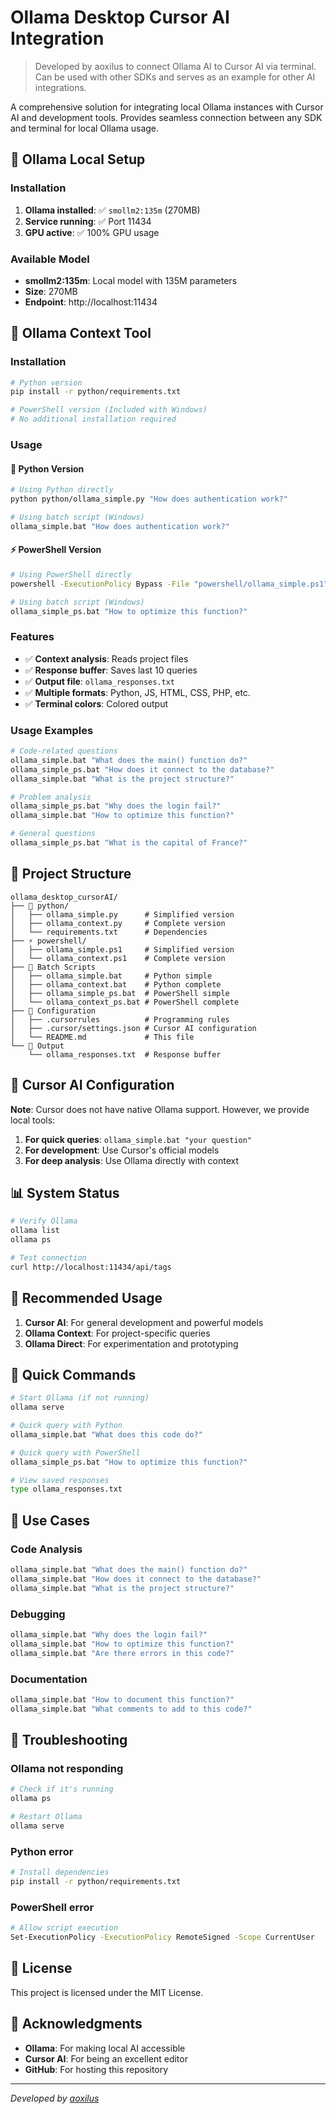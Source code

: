 # Ollama Desktop Cursor AI Integration

> Developed by aoxilus to connect Ollama AI to Cursor AI via terminal. Can be used with other SDKs and serves as an example for other AI integrations.

A comprehensive solution for integrating local Ollama instances with Cursor AI and development tools. Provides seamless connection between any SDK and terminal for local Ollama usage.

## 🚀 Ollama Local Setup

### Installation
1. **Ollama installed**: ✅ `smollm2:135m` (270MB)
2. **Service running**: ✅ Port 11434
3. **GPU active**: ✅ 100% GPU usage

### Available Model
- **smollm2:135m**: Local model with 135M parameters
- **Size**: 270MB
- **Endpoint**: http://localhost:11434

## 🤖 Ollama Context Tool

### Installation
```bash
# Python version
pip install -r python/requirements.txt

# PowerShell version (Included with Windows)
# No additional installation required
```

### Usage

#### 🐍 Python Version
```bash
# Using Python directly
python python/ollama_simple.py "How does authentication work?"

# Using batch script (Windows)
ollama_simple.bat "How does authentication work?"
```

#### ⚡ PowerShell Version
```bash
# Using PowerShell directly
powershell -ExecutionPolicy Bypass -File "powershell/ollama_simple.ps1" "What files are in this project?"

# Using batch script (Windows)
ollama_simple_ps.bat "How to optimize this function?"
```

### Features
- ✅ **Context analysis**: Reads project files
- ✅ **Response buffer**: Saves last 10 queries
- ✅ **Output file**: `ollama_responses.txt`
- ✅ **Multiple formats**: Python, JS, HTML, CSS, PHP, etc.
- ✅ **Terminal colors**: Colored output

### Usage Examples
```bash
# Code-related questions
ollama_simple.bat "What does the main() function do?"
ollama_simple_ps.bat "How does it connect to the database?"
ollama_simple.bat "What is the project structure?"

# Problem analysis
ollama_simple_ps.bat "Why does the login fail?"
ollama_simple.bat "How to optimize this function?"

# General questions
ollama_simple_ps.bat "What is the capital of France?"
```

## 📁 Project Structure

```
ollama_desktop_cursorAI/
├── 🐍 python/
│   ├── ollama_simple.py      # Simplified version
│   ├── ollama_context.py     # Complete version
│   └── requirements.txt      # Dependencies
├── ⚡ powershell/
│   ├── ollama_simple.ps1     # Simplified version
│   └── ollama_context.ps1    # Complete version
├── 🚀 Batch Scripts
│   ├── ollama_simple.bat     # Python simple
│   ├── ollama_context.bat    # Python complete
│   ├── ollama_simple_ps.bat  # PowerShell simple
│   └── ollama_context_ps.bat # PowerShell complete
├── 📄 Configuration
│   ├── .cursorrules          # Programming rules
│   ├── .cursor/settings.json # Cursor AI configuration
│   └── README.md             # This file
└── 📝 Output
    └── ollama_responses.txt  # Response buffer
```

## 🔧 Cursor AI Configuration

**Note**: Cursor does not have native Ollama support. However, we provide local tools:

1. **For quick queries**: `ollama_simple.bat "your question"`
2. **For development**: Use Cursor's official models
3. **For deep analysis**: Use Ollama directly with context

## 📊 System Status

```bash
# Verify Ollama
ollama list
ollama ps

# Test connection
curl http://localhost:11434/api/tags
```

## 🎯 Recommended Usage

1. **Cursor AI**: For general development and powerful models
2. **Ollama Context**: For project-specific queries
3. **Ollama Direct**: For experimentation and prototyping

## 🚀 Quick Commands

```bash
# Start Ollama (if not running)
ollama serve

# Quick query with Python
ollama_simple.bat "What does this code do?"

# Quick query with PowerShell
ollama_simple_ps.bat "How to optimize this function?"

# View saved responses
type ollama_responses.txt
```

## 🎯 Use Cases

### Code Analysis
```bash
ollama_simple.bat "What does the main() function do?"
ollama_simple.bat "How does it connect to the database?"
ollama_simple.bat "What is the project structure?"
```

### Debugging
```bash
ollama_simple.bat "Why does the login fail?"
ollama_simple.bat "How to optimize this function?"
ollama_simple.bat "Are there errors in this code?"
```

### Documentation
```bash
ollama_simple.bat "How to document this function?"
ollama_simple.bat "What comments to add to this code?"
```

## 🐛 Troubleshooting

### Ollama not responding
```bash
# Check if it's running
ollama ps

# Restart Ollama
ollama serve
```

### Python error
```bash
# Install dependencies
pip install -r python/requirements.txt
```

### PowerShell error
```bash
# Allow script execution
Set-ExecutionPolicy -ExecutionPolicy RemoteSigned -Scope CurrentUser
```

## 📄 License

This project is licensed under the MIT License.

## 🙏 Acknowledgments

- **Ollama**: For making local AI accessible
- **Cursor AI**: For being an excellent editor
- **GitHub**: For hosting this repository

---

*Developed by [aoxilus](https://github.com/aoxilus)* 